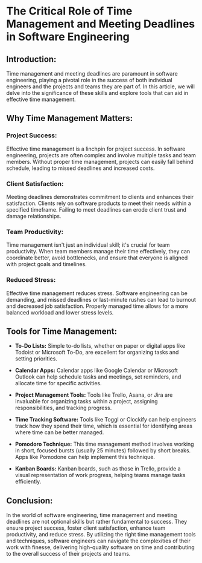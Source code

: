 # The Critical Role of Time Management and Meeting Deadlines in Software Engineering

## Introduction:
Time management and meeting deadlines are paramount in software engineering, playing a pivotal role in the success of both individual engineers and the projects and teams they are part of. In this article, we will delve into the significance of these skills and explore tools that can aid in effective time management.

## Why Time Management Matters:

### Project Success:
Effective time management is a linchpin for project success. In software engineering, projects are often complex and involve multiple tasks and team members. Without proper time management, projects can easily fall behind schedule, leading to missed deadlines and increased costs.

### Client Satisfaction:
Meeting deadlines demonstrates commitment to clients and enhances their satisfaction. Clients rely on software products to meet their needs within a specified timeframe. Failing to meet deadlines can erode client trust and damage relationships.

### Team Productivity:
Time management isn't just an individual skill; it's crucial for team productivity. When team members manage their time effectively, they can coordinate better, avoid bottlenecks, and ensure that everyone is aligned with project goals and timelines.

### Reduced Stress:
Effective time management reduces stress. Software engineering can be demanding, and missed deadlines or last-minute rushes can lead to burnout and decreased job satisfaction. Properly managed time allows for a more balanced workload and lower stress levels.

## Tools for Time Management:

- **To-Do Lists:** Simple to-do lists, whether on paper or digital apps like Todoist or Microsoft To-Do, are excellent for organizing tasks and setting priorities.

- **Calendar Apps:** Calendar apps like Google Calendar or Microsoft Outlook can help schedule tasks and meetings, set reminders, and allocate time for specific activities.

- **Project Management Tools:** Tools like Trello, Asana, or Jira are invaluable for organizing tasks within a project, assigning responsibilities, and tracking progress.

- **Time Tracking Software:** Tools like Toggl or Clockify can help engineers track how they spend their time, which is essential for identifying areas where time can be better managed.

- **Pomodoro Technique:** This time management method involves working in short, focused bursts (usually 25 minutes) followed by short breaks. Apps like Pomodone can help implement this technique.

- **Kanban Boards:** Kanban boards, such as those in Trello, provide a visual representation of work progress, helping teams manage tasks efficiently.

## Conclusion:
In the world of software engineering, time management and meeting deadlines are not optional skills but rather fundamental to success. They ensure project success, foster client satisfaction, enhance team productivity, and reduce stress. By utilizing the right time management tools and techniques, software engineers can navigate the complexities of their work with finesse, delivering high-quality software on time and contributing to the overall success of their projects and teams.
